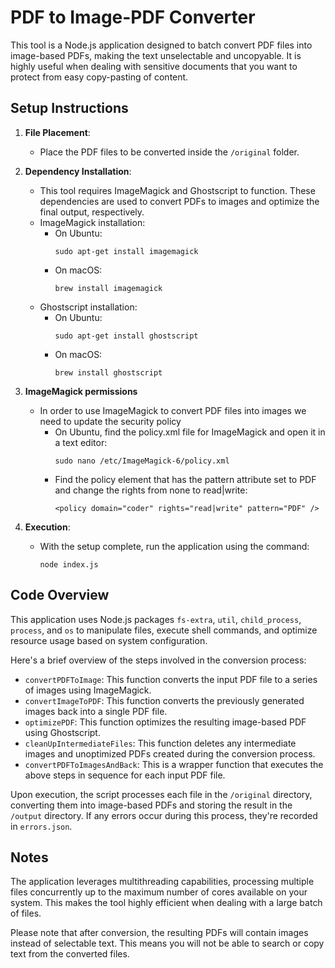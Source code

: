 # PDF to Image-PDF Converter

This tool is a Node.js application designed to batch convert PDF files into image-based PDFs, making the text unselectable and uncopyable. It is highly useful when dealing with sensitive documents that you want to protect from easy copy-pasting of content.

## Setup Instructions

1. **File Placement**:
    - Place the PDF files to be converted inside the `/original` folder.

2. **Dependency Installation**:
    - This tool requires ImageMagick and Ghostscript to function. These dependencies are used to convert PDFs to images and optimize the final output, respectively.
    - ImageMagick installation:
        - On Ubuntu:
            ```
            sudo apt-get install imagemagick
            ```
        - On macOS:
            ```
            brew install imagemagick
            ```
    - Ghostscript installation:
        - On Ubuntu:
            ```
            sudo apt-get install ghostscript
            ```
        - On macOS:
            ```
            brew install ghostscript
            ```
3. **ImageMagick permissions**
    - In order to use ImageMagick to convert PDF files into images we need to update the security policy
        - On Ubuntu, find the policy.xml file for ImageMagick and open it in a text editor:
            ```
            sudo nano /etc/ImageMagick-6/policy.xml
            ```
        - Find the policy element that has the pattern attribute set to PDF and change the rights from none to read|write:
            ```
            <policy domain="coder" rights="read|write" pattern="PDF" />
            ```
4. **Execution**:
    - With the setup complete, run the application using the command:
        ```
        node index.js
        ```

## Code Overview

This application uses Node.js packages `fs-extra`, `util`, `child_process`, `process`, and `os` to manipulate files, execute shell commands, and optimize resource usage based on system configuration.

Here's a brief overview of the steps involved in the conversion process:

- `convertPDFToImage`: This function converts the input PDF file to a series of images using ImageMagick.
- `convertImageToPDF`: This function converts the previously generated images back into a single PDF file.
- `optimizePDF`: This function optimizes the resulting image-based PDF using Ghostscript.
- `cleanUpIntermediateFiles`: This function deletes any intermediate images and unoptimized PDFs created during the conversion process.
- `convertPDFToImagesAndBack`: This is a wrapper function that executes the above steps in sequence for each input PDF file.

Upon execution, the script processes each file in the `/original` directory, converting them into image-based PDFs and storing the result in the `/output` directory. If any errors occur during this process, they're recorded in `errors.json`.

## Notes

The application leverages multithreading capabilities, processing multiple files concurrently up to the maximum number of cores available on your system. This makes the tool highly efficient when dealing with a large batch of files.

Please note that after conversion, the resulting PDFs will contain images instead of selectable text. This means you will not be able to search or copy text from the converted files.
